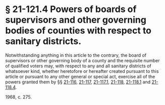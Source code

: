 # § 21-121.4 Powers of boards of supervisors and other governing bodies of counties with respect to sanitary districts.

<p>Notwithstanding anything in this article to the contrary, the board of supervisors or other governing body of a county and the requisite number of qualified voters may, with respect to any and all sanitary districts of whatsoever kind, whether heretofore or hereafter created pursuant to this article or pursuant to any other general or special act, exercise all of the powers granted them by §§ <a href='http://law.lis.virginia.gov/vacode/21-116/'>21-116</a>, <a href='http://law.lis.virginia.gov/vacode/21-117/'>21-117</a>, <a href='http://law.lis.virginia.gov/vacode/21-117.1/'>21-117.1</a>, <a href='http://law.lis.virginia.gov/vacode/21-118/'>21-118</a>, <a href='http://law.lis.virginia.gov/vacode/21-118.1/'>21-118.1</a> and <a href='http://law.lis.virginia.gov/vacode/21-118.4/'>21-118.4</a>.</p><p>1968, c. 275.</p>